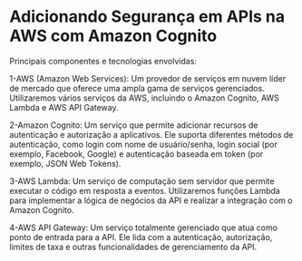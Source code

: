 # Adicionando Segurança em APIs na AWS com Amazon Cognito

Principais componentes e tecnologias envolvidas:

1-AWS (Amazon Web Services): Um provedor de serviços em nuvem líder de mercado que oferece uma ampla gama de serviços gerenciados. Utilizaremos vários serviços da AWS, incluindo o Amazon Cognito, AWS Lambda e AWS API Gateway.

2-Amazon Cognito: Um serviço que permite adicionar recursos de autenticação e autorização a aplicativos. Ele suporta diferentes métodos de autenticação, como login com nome de usuário/senha, login social (por exemplo, Facebook, Google) e autenticação baseada em token (por exemplo, JSON Web Tokens).

3-AWS Lambda: Um serviço de computação sem servidor que permite executar o código em resposta a eventos. Utilizaremos funções Lambda para implementar a lógica de negócios da API e realizar a integração com o Amazon Cognito.

4-AWS API Gateway: Um serviço totalmente gerenciado que atua como ponto de entrada para a API. Ele lida com a autenticação, autorização, limites de taxa e outras funcionalidades de gerenciamento da API.
